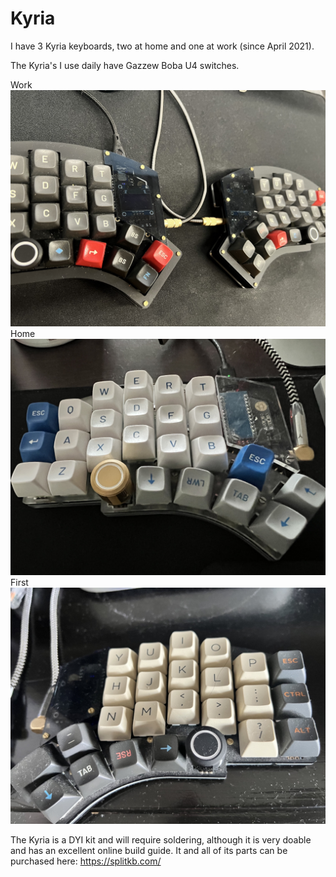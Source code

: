 # Kyria

I have 3 Kyria keyboards, two at home and one at work (since April 2021).

The Kyria's I use daily have Gazzew Boba U4 switches.

Work ![image](Kyria-work.jpg)
Home ![image](Kyria-home2.jpg)
First ![image](Kyria-home1.jpg)

The Kyria is a DYI kit and will require soldering, although it is very doable and has an excellent online build guide. It and all of its parts can be purchased here: https://splitkb.com/

